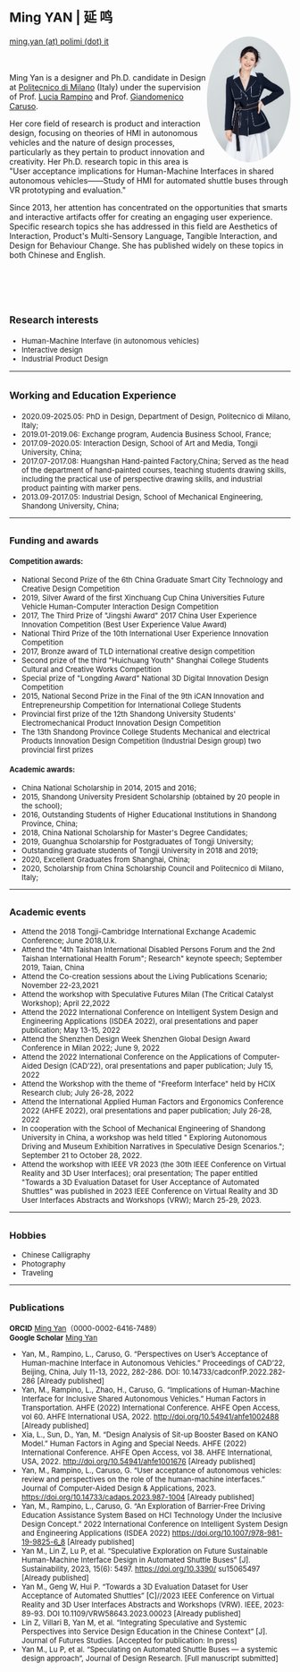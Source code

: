

<!-- 设置分栏的方法来自于：https://www.v2ex.com/t/132636 
设置图片边框：https://blog.csdn.net/ProgramChangesWorld/article/details/51702679
-->

<style type="text/css">
	.image1{
		border-radius: 100%;
		overflow: hidden;
		width: 150px;
	}
	
	.image2{
           width:210px; 
           overflow: hidden; 
           border-radius:20%; 
	}
	
</style>

<!-- ########################################################################## -->

# <small> Ming YAN | 延 鸣 </small> 

<div>
    <div style="float:left">
        <a href="mailto:wgeng252@connect.hkust-gz.edu.cn">ming.yan (at) polimi (dot) it</a>
        <!-- <br>
        <a href="https://github.com/MingYan54" >
        <i class="fa fa-github"> </i> -->
        <!-- </a>
        <a href=" https://www.linkedin.com/in/rowangw/" >
        <i class="fa fa-linkedin" aria-hidden="true"></i>
        </a>
        <a href="https://twitter.com/Rowan_GW" >
        <i class="fa fa-twitter"> </i> -->
        </a>
    </br>
    </div>
    <div style="float:right">
        <img class ="image1" src="./figures/profile2.jpeg" width="" height="">
    </div>
</div>

<br><br><br>

Ming Yan is a designer and Ph.D. candidate in Design at [Politecnico di Milano](https://www.polimi.it/) (Italy) under the supervision of Prof. [Lucia Rampino](https://dipartimentodesign.polimi.it/it/staff/show/136317) and Prof. [Giandomenico Caruso](https://caruso.faculty.polimi.it/).

Her core field of research is product and interaction design, focusing on theories of HMI in autonomous vehicles and the nature of design processes, particularly as they pertain to product innovation and creativity. Her Ph.D. research topic in this area is "User acceptance implications for Human-Machine Interfaces in shared autonomous vehicles——Study of HMI for automated shuttle buses through VR prototyping and evaluation."

Since 2013, her attention has concentrated on the opportunities that smarts and interactive artifacts offer for creating an engaging user experience. Specific research topics she has addressed in this field are Aesthetics of Interaction, Product's Multi-Sensory Language, Tangible Interaction, and Design for Behaviour Change. She has published widely on these topics in both Chinese and English.


<br><br><br>

## <small>Research interests</small>
<font size=2>

- Human-Machine Interfave (in autonomous vehicles)
- Interactive design
- Industrial Product Design

</font>

----

## <small>Working and Education Experience</small>
<font size=2>

- 2020.09-2025.05: PhD in Design, Department of Design, Politecnico di Milano, Italy;
- 2019.01-2019.06: Exchange program, Audencia Business School, France;
- 2017.09-2020.05: Interaction Design, School of Art and Media, Tongji University, China;
- 2017.07-2017.08: Huangshan Hand-painted Factory,China; Served as the head of the department of hand-painted courses, teaching students drawing skills, including the practical use of perspective drawing skills, and industrial product painting with marker pens.
- 2013.09-2017.05: Industrial Design, School of Mechanical Engineering, Shandong University, China;

----

## <small>Funding and awards</small>

#### Competition awards:
- National Second Prize of the 6th China Graduate Smart City Technology and Creative Design Competition
- 2019, Silver Award of the first Xinchuang Cup China Universities Future Vehicle Human-Computer Interaction Design Competition
- 2017, The Third Prize of "Jingshi Award" 2017 China User Experience Innovation Competition (Best User Experience Value Award)
- National Third Prize of the 10th International User Experience Innovation Competition
- 2017, Bronze award of TLD international creative design competition
- Second prize of the third "Huichuang Youth" Shanghai College Students Cultural and Creative Works Competition
- Special prize of "Longding Award" National 3D Digital Innovation Design Competition
- 2015, National Second Prize in the Final of the 9th iCAN Innovation and Entrepreneurship Competition for International College Students
- Provincial first prize of the 12th Shandong University Students' Electromechanical Product Innovation Design Competition
- The 13th Shandong Province College Students Mechanical and electrical Products Innovation Design Competition (Industrial Design group) two provincial first prizes

#### Academic awards:
- China National Scholarship in 2014, 2015 and 2016;
- 2015, Shandong University President Scholarship (obtained by 20 people in the school);
- 2016, Outstanding Students of Higher Educational Institutions in Shandong Province, China;
- 2018, China National Scholarship for Master's Degree Candidates;
- 2019, Guanghua Scholarship for Postgraduates of Tongji University;
- Outstanding graduate students of Tongji University in 2018 and 2019;
- 2020, Excellent Graduates from Shanghai, China;
- 2020, Scholarship from China Scholarship Council and Politecnico di Milano, Italy;

----

## <small>Academic events</small>
<font size=2>

- Attend the 2018 Tongji-Cambridge International Exchange Academic Conference; June 2018,U.k.
- Attend the "4th Taishan International Disabled Persons Forum and the 2nd Taishan International Health Forum"; Research" keynote speech; September 2019, Taian, China
- Attend the Co-creation sessions about the Living Publications Scenario; November 22-23,2021
- Attend the workshop with Speculative Futures Milan (The Critical Catalyst Workshop); April 22,2022
- Attend the 2022 International Conference on Intelligent System Design and Engineering Applications (ISDEA 2022), oral presentations and paper publication; May 13-15, 2022
- Attend the Shenzhen Design Week Shenzhen Global Design Award Conference in Milan 2022; June 9, 2022
- Attend the 2022 International Conference on the Applications of Computer-Aided Design (CAD’22), oral presentations and paper publication; July 15, 2022
- Attend the Workshop with the theme of "Freeform Interface" held by HCIX Research club; July 26-28, 2022
- Attend the International Applied Human Factors and Ergonomics Conference 2022 (AHFE 2022), oral presentations and paper publication; July 26-28, 2022
- In cooperation with the School of Mechanical Engineering of Shandong University in China, a workshop was held titled " Exploring Autonomous Driving and Museum Exhibition Narratives in Speculative Design Scenarios."; September 21 to October 28, 2022.
- Attend the workshop with IEEE VR 2023 (the 30th IEEE Conference on Virtual Reality and 3D User Interfaces); oral presentation; The paper entitled "Towards a 3D Evaluation Dataset for User Acceptance of Automated Shuttles" was published in 2023 IEEE Conference on Virtual Reality and 3D User Interfaces Abstracts and Workshops (VRW); March 25-29, 2023.


</font>


----

## <small>Hobbies</small>
<font size=2>

- Chinese Calligraphy
- Photography
- Traveling

</font>

----

## <small>Publications</small>

**ORCID** [Ming Yan](https://orcid.org/0000-0002-6416-7489)（0000-0002-6416-7489）<br>
**Google Scholar** [Ming Yan](https://scholar.google.com/citations?hl=zh-CN&user=d-37RHYAAAAJ)

- Yan, M., Rampino, L., Caruso, G. “Perspectives on User’s Acceptance of Human-machine Interface in Autonomous Vehicles.” Proceedings of CAD’22, Beijing, China, July 11-13, 2022, 282-286. DOI: 10.14733/cadconfP.2022.282-286 [Already published]
- Yan, M., Rampino, L., Zhao, H., Caruso, G. “Implications of Human-Machine Interface for Inclusive Shared Autonomous Vehicles.” Human Factors in Transportation. AHFE (2022) International Conference. AHFE Open Access, vol 60. AHFE International USA, 2022. http://doi.org/10.54941/ahfe1002488 [Already published]
- Xia, L., Sun, D., Yan, M. “Design Analysis of Sit-up Booster Based on KANO Model.” Human Factors in Aging and Special Needs. AHFE (2022) International Conference. AHFE Open Access, vol 38. AHFE International, USA, 2022. http://doi.org/10.54941/ahfe1001676 [Already published]
- Yan, M., Rampino, L., Caruso, G. “User acceptance of autonomous vehicles: review and perspectives on the role of the human-machine interfaces.” Journal of Computer-Aided Design & Applications, 2023. https://doi.org/10.14733/cadaps.2023.987-1004 [Already published]
- Yan, M., Rampino, L., Caruso, G. “An Exploration of Barrier-Free Driving Education Assistance System Based on HCI Technology Under the Inclusive Design Concept.” 2022 International Conference on Intelligent System Design and Engineering Applications (ISDEA 2022) https://doi.org/10.1007/978-981-19-9825-6_8 [Already published]
- Yan M., Lin Z, Lu P, et al. “Speculative Exploration on Future Sustainable Human-Machine Interface Design in Automated Shuttle Buses” [J]. Sustainability, 2023, 15(6): 5497. https://doi.org/10.3390/ su15065497 [Already published]
- Yan M., Geng W, Hui P. “Towards a 3D Evaluation Dataset for User Acceptance of Automated Shuttles” [C]//2023 IEEE Conference on Virtual Reality and 3D User Interfaces Abstracts and Workshops (VRW). IEEE, 2023: 89-93. DOI 10.1109/VRW58643.2023.00023 [Already published]
- Lin Z, Villari B, Yan M, et al. “Integrating Speculative and Systemic Perspectives into Service Design Education in the Chinese Context” [J]. Journal of Futures Studies. [Accepted for publication: In press]
- Yan M., Lu P, et al. “Speculating on Automated Shuttle Buses — a systemic design approach”, Journal of Design Research. [Full manuscript submitted]

<script src="https://bibbase.org/show?bib=https%3A%2F%2Fbibbase.org%2Fzotero-mypublications%2F_MingYAN_&jsonp=1"></script>
